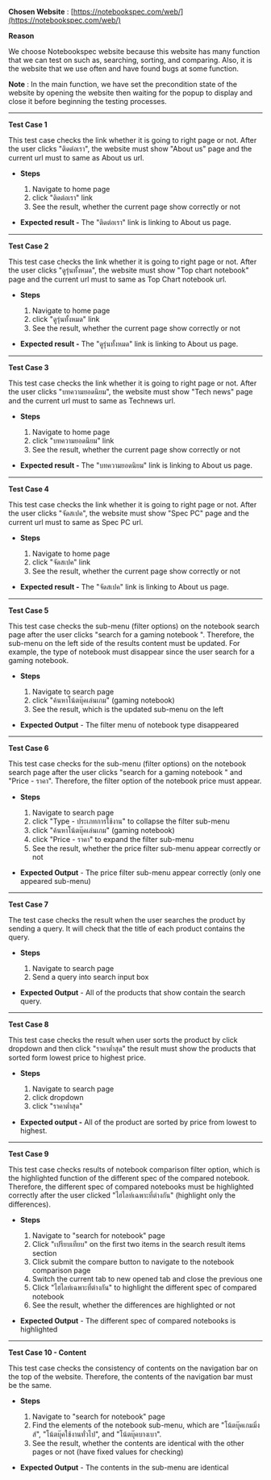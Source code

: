 **Chosen Website** : [https://notebookspec.com/web/](https://notebookspec.com/web/)

**Reason**

We choose Notebookspec website because this website has many function that we can test on such as, searching, sorting, and comparing. Also, it is the website that we use often and have found bugs at some function.

**Note** : In the main function, we have set the precondition state of the website by opening the website then waiting for the popup to display and close it before beginning the testing processes.
___________________________________________________________________________________________________________________________________________________________________
**Test Case 1**

This test case checks the link whether it is going to right page or not. After the user clicks &quot;ติดต่อเรา&quot;, the website must show &quot;About us&quot; page and the current url must to same as About us url.

- **Steps**

  1. Navigate to home page
  2. click &quot;ติดต่อเรา&quot; link
  3. See the result, whether the current page show correctly or not

- **Expected result -** The &quot;ติดต่อเรา&quot; link is linking to About us page.
___________________________________________________________________________________________________________________________________________________________________
**Test Case 2**

This test case checks the link whether it is going to right page or not. After the user clicks &quot;ดูรุ่นทั้งหมด&quot;, the website must show &quot;Top chart notebook&quot; page and the current url must to same as Top Chart notebook url.

- **Steps**

  1. Navigate to home page
  2. click &quot;ดูรุ่นทั้งหมด&quot; link
  3. See the result, whether the current page show correctly or not

- **Expected result -** The &quot;ดูรุ่นทั้งหมด&quot; link is linking to About us page.
___________________________________________________________________________________________________________________________________________________________________
**Test Case 3**

This test case checks the link whether it is going to right page or not. After the user clicks &quot;บทความยอดนิยม&quot;, the website must show &quot;Tech news&quot; page and the current url must to same as Technews url.

- **Steps**

  1. Navigate to home page
  2. click &quot;บทความยอดนิยม&quot; link
  3. See the result, whether the current page show correctly or not

- **Expected result -** The &quot;บทความยอดนิยม&quot; link is linking to About us page.
___________________________________________________________________________________________________________________________________________________________________
**Test Case 4**

This test case checks the link whether it is going to right page or not. After the user clicks &quot;จัดสเปค&quot;, the website must show &quot;Spec PC&quot; page and the current url must to same as Spec PC url.

- **Steps**

  1. Navigate to home page
  2. click &quot;จัดสเปค&quot; link
  3. See the result, whether the current page show correctly or not

- **Expected result -** The &quot;จัดสเปค&quot; link is linking to About us page.
___________________________________________________________________________________________________________________________________________________________________
**Test Case 5**

This test case checks the sub-menu (filter options) on the notebook search page after the user clicks &quot;search for a gaming notebook &quot;. Therefore, the sub-menu on the left side of the results content must be updated. For example, the type of notebook must disappear since the user search for a gaming notebook.

- **Steps**

  1. Navigate to search page
  2. click &quot;ค้นหาโน้ตบุ๊คเล่นเกม&quot; (gaming notebook)
  3. See the result, which is the updated sub-menu on the left

- **Expected Output** - The filter menu of notebook type disappeared
___________________________________________________________________________________________________________________________________________________________________
**Test Case 6**

This test case checks for the sub-menu (filter options) on the notebook search page after the user clicks &quot;search for a gaming notebook &quot; and &quot;Price - ราคา&quot;. Therefore, the filter option of the notebook price must appear.

- **Steps**

  1. Navigate to search page
  2. click &quot;Type - ประเภทการใช้งาน&quot; to collapse the filter sub-menu
  3. click &quot;ค้นหาโน้ตบุ๊คเล่นเกม&quot; (gaming notebook)
  4. click &quot;Price - ราคา&quot; to expand the filter sub-menu
  5. See the result, whether the price filter sub-menu appear correctly or not

- **Expected Output** - The price filter sub-menu appear correctly (only one appeared sub-menu)
___________________________________________________________________________________________________________________________________________________________________
**Test Case 7**

The test case checks the result when the user searches the product by sending a query. It will check that the title of each product contains the query.

- **Steps**

  1. Navigate to search page
  2. Send a query into search input box

- **Expected Output** - All of the products that show contain the search query.
___________________________________________________________________________________________________________________________________________________________________
**Test Case 8**

This test case checks the result when user sorts the product by click dropdown and then click &quot;ราคาต่ำสุด&quot; the result must show the products that sorted form lowest price to highest price.

- **Steps**

  1. Navigate to search page
  2. click dropdown
  3. click &quot;ราคาต่ำสุด&quot;

- **Expected output -** All of the product are sorted by price from lowest to highest.
___________________________________________________________________________________________________________________________________________________________________
**Test Case 9**

This test case checks results of notebook comparison filter option, which is the highlighted function of the different spec of the compared notebook. Therefore, the different spec of compared notebooks must be highlighted correctly after the user clicked &quot;ไฮไลท์เฉพาะที่ต่างกัน&quot; (highlight only the differences).

- **Steps**

  1. Navigate to &quot;search for notebook&quot; page
  2. Click &quot;เปรียบเทียบ&quot; on the first two items in the search result items section
  3. Click submit the compare button to navigate to the notebook comparison page
  4. Switch the current tab to new opened tab and close the previous one
  5. Click &quot;ไฮไลท์เฉพาะที่ต่างกัน&quot; to highlight the different spec of compared notebook
  6. See the result, whether the differences are highlighted or not

- **Expected Output** - The different spec of compared notebooks is highlighted
___________________________________________________________________________________________________________________________________________________________________
**Test Case 10 - Content**

This test case checks the consistency of contents on the navigation bar on the top of the website. Therefore, the contents of the navigation bar must be the same.

- **Steps**

  1. Navigate to &quot;search for notebook&quot; page
  2. Find the elements of the notebook sub-menu, which are &quot;โน้ตบุ๊คเกมมิ่งส์&quot;, &quot;โน้ตบุ๊คใช้งานทั่วไป&quot;, and &quot;โน้ตบุ๊คบางเบา&quot;.
  3. See the result, whether the contents are identical with the other pages or not (have fixed values for checking)

- **Expected Output** - The contents in the sub-menu are identical
